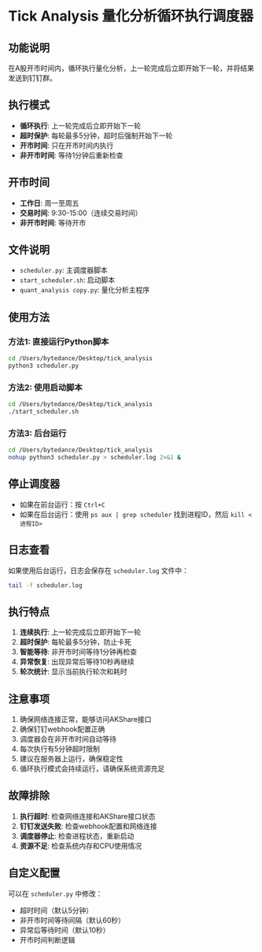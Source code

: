 # Tick Analysis 量化分析循环执行调度器

## 功能说明
在A股开市时间内，循环执行量化分析，上一轮完成后立即开始下一轮，并将结果发送到钉钉群。

## 执行模式
- **循环执行**: 上一轮完成后立即开始下一轮
- **超时保护**: 每轮最多5分钟，超时后强制开始下一轮
- **开市时间**: 只在开市时间内执行
- **非开市时间**: 等待1分钟后重新检查

## 开市时间
- **工作日**: 周一至周五
- **交易时间**: 9:30-15:00（连续交易时间）
- **非开市时间**: 等待开市

## 文件说明
- `scheduler.py`: 主调度器脚本
- `start_scheduler.sh`: 启动脚本
- `quant_analysis copy.py`: 量化分析主程序

## 使用方法

### 方法1: 直接运行Python脚本
```bash
cd /Users/bytedance/Desktop/tick_analysis
python3 scheduler.py
```

### 方法2: 使用启动脚本
```bash
cd /Users/bytedance/Desktop/tick_analysis
./start_scheduler.sh
```

### 方法3: 后台运行
```bash
cd /Users/bytedance/Desktop/tick_analysis
nohup python3 scheduler.py > scheduler.log 2>&1 &
```

## 停止调度器
- 如果在前台运行：按 `Ctrl+C`
- 如果在后台运行：使用 `ps aux | grep scheduler` 找到进程ID，然后 `kill <进程ID>`

## 日志查看
如果使用后台运行，日志会保存在 `scheduler.log` 文件中：
```bash
tail -f scheduler.log
```

## 执行特点
1. **连续执行**: 上一轮完成后立即开始下一轮
2. **超时保护**: 每轮最多5分钟，防止卡死
3. **智能等待**: 非开市时间等待1分钟再检查
4. **异常恢复**: 出现异常后等待10秒再继续
5. **轮次统计**: 显示当前执行轮次和耗时

## 注意事项
1. 确保网络连接正常，能够访问AKShare接口
2. 确保钉钉webhook配置正确
3. 调度器会在非开市时间自动等待
4. 每次执行有5分钟超时限制
5. 建议在服务器上运行，确保稳定性
6. 循环执行模式会持续运行，请确保系统资源充足

## 故障排除
1. **执行超时**: 检查网络连接和AKShare接口状态
2. **钉钉发送失败**: 检查webhook配置和网络连接
3. **调度器停止**: 检查进程状态，重新启动
4. **资源不足**: 检查系统内存和CPU使用情况

## 自定义配置
可以在 `scheduler.py` 中修改：
- 超时时间（默认5分钟）
- 非开市时间等待间隔（默认60秒）
- 异常后等待时间（默认10秒）
- 开市时间判断逻辑
